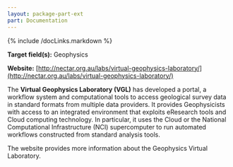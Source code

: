 ```yaml
---
layout: package-part-ext
part: Documentation
---
```

{% include /docLinks.markdown %}
  
**Target field(s):** Geophysics

**Website:** [http://nectar.org.au/labs/virtual-geophysics-laboratory/](http://nectar.org.au/labs/virtual-geophysics-laboratory/) 

The **Virtual Geophysics Laboratory (VGL)** has developed a portal, a workflow system and computational tools to access geological survey data in standard formats from multiple data providers. It provides Geophysicists with access to an integrated environment that exploits eResearch tools and Cloud computing technology. In particular, it uses the Cloud or the National Computational Infrastructure (NCI) supercomputer to run automated workflows constructed from standard analysis tools.

The website provides more information about the Geophysics Virtual Laboratory.

